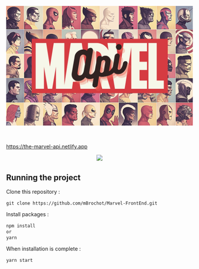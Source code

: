<p align="center">
<a href="https://the-marvel-api.netlify.app/">
  <img width="700"
       src="https://github.com/mBrochot/Marvel-FrontEnd/raw/master/src/images/marvel-api.jpg"  />
  </a>
</p>
<br/>




https://the-marvel-api.netlify.app

<p align="center">
	<img src="https://github.com/mBrochot/Marvel-FrontEnd/blob/master/src/preview/capture-marv.gif">
</p>


## Running the project

Clone this repository :

```
git clone https://github.com/mBrochot/Marvel-FrontEnd.git
```

Install packages :

```
npm install
or
yarn
```

When installation is complete :

```bash
yarn start
```
